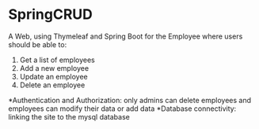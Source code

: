 # SpringCRUD

A Web, using Thymeleaf and Spring Boot for the Employee where users should be able to:
1. Get a list of employees
2. Add a new employee
3. Update an employee
4. Delete an employee

*Authentication and Authorization: only admins can delete employees and employees can modify their data or add data
*Database connectivity: linking the site to the mysql database
